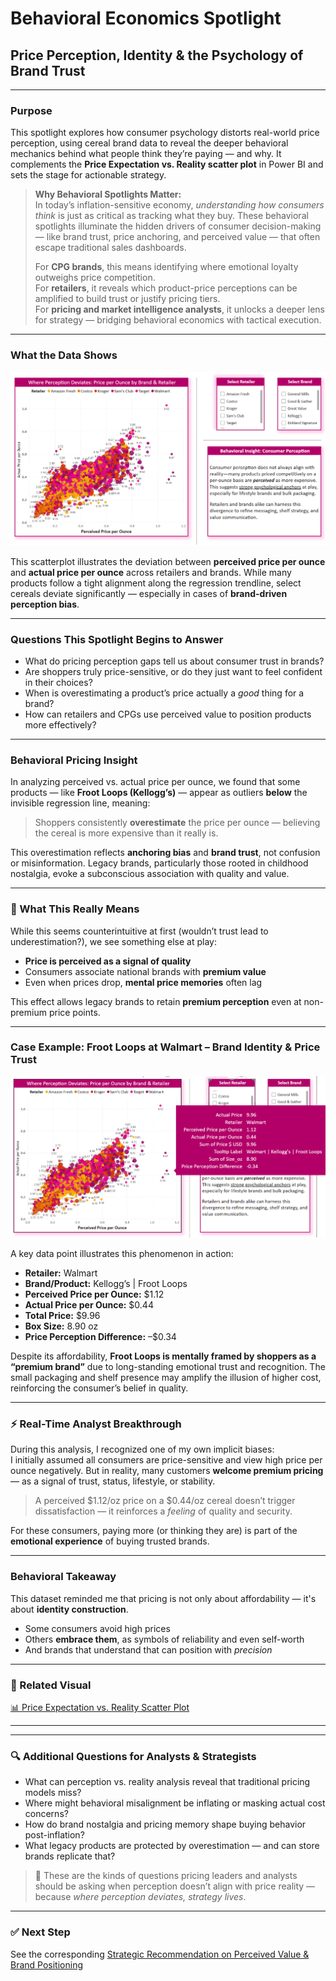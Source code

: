 # Behavioral Economics Spotlight  
## Price Perception, Identity & the Psychology of Brand Trust  

---

### Purpose  
This spotlight explores how consumer psychology distorts real-world price perception, using cereal brand data to reveal the deeper behavioral mechanics behind what people think they’re paying — and why. It complements the **Price Expectation vs. Reality scatter plot** in Power BI and sets the stage for actionable strategy.

> **Why Behavioral Spotlights Matter:**  
> In today’s inflation-sensitive economy, *understanding how consumers think* is just as critical as tracking what they buy. These behavioral spotlights illuminate the hidden drivers of consumer decision-making — like brand trust, price anchoring, and perceived value — that often escape traditional sales dashboards.  
>
> For **CPG brands**, this means identifying where emotional loyalty outweighs price competition.  
> For **retailers**, it reveals which product-price perceptions can be amplified to build trust or justify pricing tiers.  
> For **pricing and market intelligence analysts**, it unlocks a deeper lens for strategy — bridging behavioral economics with tactical execution.

---

### What the Data Shows  

![Perceived vs. Actual Price Scatterplot – All Retailers](../Images/price_expectation_vs_reality_scatter_plot.png)

This scatterplot illustrates the deviation between **perceived price per ounce** and **actual price per ounce** across retailers and brands. While many products follow a tight alignment along the regression trendline, select cereals deviate significantly — especially in cases of **brand-driven perception bias**.

---

### Questions This Spotlight Begins to Answer

- What do pricing perception gaps tell us about consumer trust in brands?  
- Are shoppers truly price-sensitive, or do they just want to feel confident in their choices?  
- When is overestimating a product’s price actually a *good* thing for a brand?  
- How can retailers and CPGs use perceived value to position products more effectively?

---

### Behavioral Pricing Insight  

In analyzing perceived vs. actual price per ounce, we found that some products — like **Froot Loops (Kellogg’s)** — appear as outliers **below** the invisible regression line, meaning:

> Shoppers consistently **overestimate** the price per ounce — believing the cereal is more expensive than it really is.

This overestimation reflects **anchoring bias** and **brand trust**, not confusion or misinformation. Legacy brands, particularly those rooted in childhood nostalgia, evoke a subconscious association with quality and value.

---

### 💬 What This Really Means  

While this seems counterintuitive at first (wouldn’t trust lead to underestimation?), we see something else at play:

- **Price is perceived as a signal of quality**  
- Consumers associate national brands with **premium value**  
- Even when prices drop, **mental price memories** often lag  

This effect allows legacy brands to retain **premium perception** even at non-premium price points.

---

### Case Example: Froot Loops at Walmart – Brand Identity & Price Trust  

![Walmart - Froot Loops: Brand Identity & Perception](../Images/price_perception_identity_brand_trust.png)

A key data point illustrates this phenomenon in action:

- **Retailer:** Walmart  
- **Brand/Product:** Kellogg’s | Froot Loops  
- **Perceived Price per Ounce:** $1.12  
- **Actual Price per Ounce:** $0.44  
- **Total Price:** $9.96  
- **Box Size:** 8.90 oz  
- **Price Perception Difference:** –$0.34  

Despite its affordability, **Froot Loops is mentally framed by shoppers as a “premium brand”** due to long-standing emotional trust and recognition. The small packaging and shelf presence may amplify the illusion of higher cost, reinforcing the consumer’s belief in quality.

---

### ⚡ Real-Time Analyst Breakthrough  

During this analysis, I recognized one of my own implicit biases:  
I initially assumed all consumers are price-sensitive and view high price per ounce negatively. But in reality, many customers **welcome premium pricing** — as a signal of trust, status, lifestyle, or stability.

> A perceived $1.12/oz price on a $0.44/oz cereal doesn’t trigger dissatisfaction — it reinforces a *feeling* of quality and security.

For these consumers, paying more (or thinking they are) is part of the **emotional experience** of buying trusted brands.

---

### Behavioral Takeaway  

This dataset reminded me that pricing is not only about affordability — it's about **identity construction**.

- Some consumers avoid high prices  
- Others **embrace them**, as symbols of reliability and even self-worth  
- And brands that understand that can position with *precision*

---

### 📎 Related Visual  
[📊 Price Expectation vs. Reality Scatter Plot](../Images/price_expectation_vs_reality_scatter_plot.png)

---

---

### 🔍 Additional Questions for Analysts & Strategists

- What can perception vs. reality analysis reveal that traditional pricing models miss?
- Where might behavioral misalignment be inflating or masking actual cost concerns?
- How do brand nostalgia and pricing memory shape buying behavior post-inflation?
- What legacy products are protected by overestimation — and can store brands replicate that?

> 💭 These are the kinds of questions pricing leaders and analysts should be asking when perception doesn’t align with price reality — because *where perception deviates, strategy lives*.

---

### ✅ Next Step  
See the corresponding [Strategic Recommendation on Perceived Value & Brand Positioning](../Strategic_Recommendations/price_perception_strategy.md)

